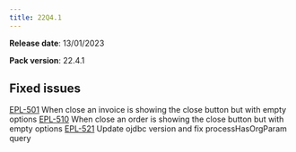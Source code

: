 ```yaml
---
title: 22Q4.1
---
```


**Release date**: 13/01/2023

**Pack version**: 22.4.1

## Fixed issues

[EPL-501](https://github.com/etendosoftware/etendo_core/issues/115) When close an invoice is showing the close button but with empty options
[EPL-510](https://github.com/etendosoftware/etendo_core/issues/116) When close an order is showing the close button but with empty options
[EPL-521](https://github.com/etendosoftware/etendo_core/issues/125) Update ojdbc version and fix processHasOrgParam query
